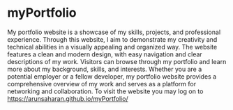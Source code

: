# myPortfolio
My portfolio website is a showcase of my skills, projects, and professional experience. Through this website, I aim to demonstrate my creativity and technical abilities in a visually appealing and organized way. The website features a clean and modern design, with easy navigation and clear descriptions of my work. Visitors can browse through my portfolio and learn more about my background, skills, and interests. Whether you are a potential employer or a fellow developer, my portfolio website provides a comprehensive overview of my work and serves as a platform for networking and collaboration.
To visit the website you may log on to https://arunsaharan.github.io/myPortfolio/
